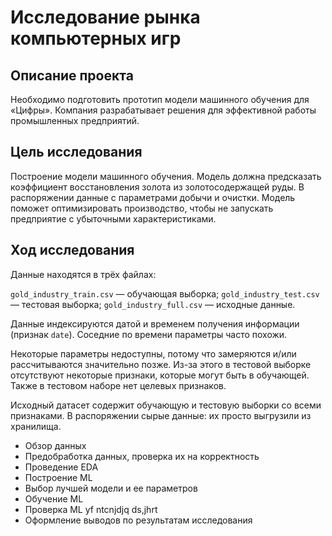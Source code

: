 # Исследование рынка компьютерных игр

## Описание проекта
Необходимо подготовить прототип модели машинного обучения для «Цифры». Компания разрабатывает решения для эффективной работы промышленных предприятий.

## Цель исследования

Построение модели машинного обучения.
Модель должна предсказать коэффициент восстановления золота из золотосодержащей руды. 
В распоряжении данные с параметрами добычи и очистки.
Модель поможет оптимизировать производство, чтобы не запускать предприятие с убыточными характеристиками.


## Ход исследования

Данные находятся в трёх файлах:

`gold_industry_train.csv` — обучающая выборка;
`gold_industry_test.csv` — тестовая выборка;
`gold_industry_full.csv` — исходные данные.

Данные индексируются датой и временем получения информации (признак `date`). 
Соседние по времени параметры часто похожи.

Некоторые параметры недоступны, потому что замеряются и/или рассчитываются значительно позже. Из-за этого в тестовой выборке отсутствуют некоторые признаки, которые могут быть в обучающей. 
Также в тестовом наборе нет целевых признаков.

Исходный датасет содержит обучающую и тестовую выборки со всеми признаками. 
В распоряжении сырые данные: их просто выгрузили из хранилища. 


* Обзор данных
* Предобработка данных, проверка их на корректность
* Проведение EDA
* Построение ML
* Выбор лучшей модели и ее параметров
* Обучение ML
* Проверка ML yf ntcnjdjq ds,jhrt
* Оформление выводов по результатам исследования